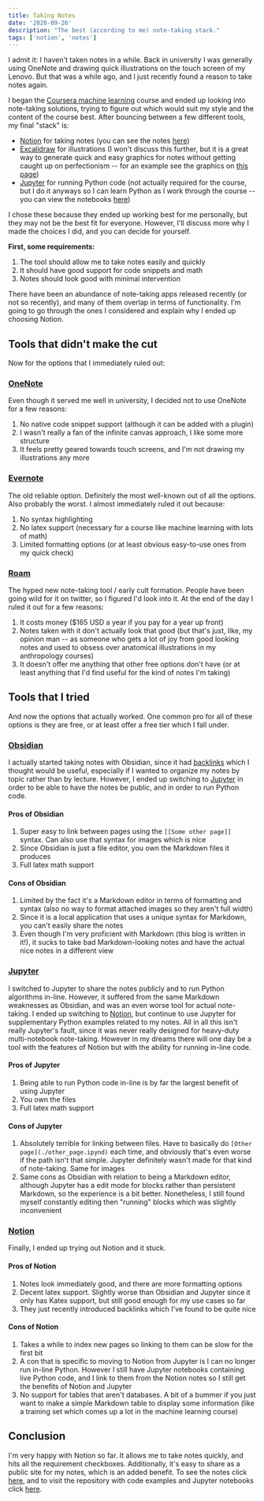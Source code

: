 ```yaml
---
title: Taking Notes
date: '2020-09-26'
description: "The best (according to me) note-taking stack."
tags: ['notion', 'notes']
---
```


I admit it: I haven't taken notes in a while. Back in university I was generally using OneNote and drawing quick illustrations on the touch screen of my Lenovo. But that was a while ago, and I just recently found a reason to take notes again.

I began the [Coursera machine learning](https://www.coursera.org/learn/machine-learning) course and ended up looking into note-taking solutions, trying to figure out which would suit my style and the content of the course best. After bouncing between a few different tools, my final "stack" is:

- [Notion](https://www.notion.so/) for taking notes (you can see the notes [here](https://www.notion.so/Machine-Learning-Notes-fe3bb4e0fab84020a151739f6033e785))
- [Excalidraw](https://excalidraw.com/) for illustrations (I won't discuss this further, but it is a great way to generate quick and easy graphics for notes without getting caught up on perfectionism -- for an example see the graphics on [this page](https://www.notion.so/Linear-Regression-with-One-Variable-c6742a27450f41118b8eb953c99275cf))
- [Jupyter](https://jupyter.org/) for running Python code (not actually required for the course, but I do it anyways so I can learn Python as I work through the course -- you can view the notebooks [here](https://nbviewer.jupyter.org/github/liamross/machine-learning-notes/tree/master/notes/))

I chose these because they ended up working best for me personally, but they may not be the best fit for everyone. However, I'll discuss more why I made the choices I did, and you can decide for yourself.

**First, some requirements:**

1. The tool should allow me to take notes easily and quickly
1. It should have good support for code snippets and math
1. Notes should look good with minimal intervention

There have been an abundance of note-taking apps released recently (or not so recently), and many of them overlap in terms of functionality. I'm going to go through the ones I considered and explain why I ended up choosing Notion.

## Tools that didn't make the cut

Now for the options that I immediately ruled out:

### [OneNote](https://www.microsoft.com/en-ca/microsoft-365/onenote/)

Even though it served me well in university, I decided not to use OneNote for a few reasons:

1. No native code snippet support (although it can be added with a plugin)
1. I wasn't really a fan of the infinite canvas approach, I like some more structure
1. It feels pretty geared towards touch screens, and I'm not drawing my illustrations any more

### [Evernote](https://evernote.com/)

The old reliable option. Definitely the most well-known out of all the options. Also probably the worst. I almost immediately ruled it out because:

1. No syntax highlighting
1. No latex support (necessary for a course like machine learning with lots of math)
1. Limited formatting options (or at least obvious easy-to-use ones from my quick check)

### [Roam](https://roamresearch.com/)

The hyped new note-taking tool / early cult formation. People have been going wild for it on twitter, so I figured I'd look into it. At the end of the day I ruled it out for a few reasons:

1. It costs money ($165 USD a year if you pay for a year up front)
1. Notes taken with it don't actually look that good (but that's just, like, my opinion man -- as someone who gets a lot of joy from good looking notes and used to obsess over anatomical illustrations in my anthropology courses)
1. It doesn't offer me anything that other free options don't have (or at least anything that I'd find useful for the kind of notes I'm taking)

## Tools that I tried

And now the options that actually worked. One common pro for all of these options is they are free, or at least offer a free tier which I fall under.

### [Obsidian](https://obsidian.md/)

I actually started taking notes with Obsidian, since it had [backlinks](https://en.wikipedia.org/wiki/Backlink) which I thought would be useful, especially if I wanted to organize my notes by topic rather than by lecture. However, I ended up switching to [Jupyter](#Jupyter) in order to be able to have the notes be public, and in order to run Python code.

#### Pros of Obsidian

1. Super easy to link between pages using the `[[Some other page]]` syntax. Can also use that syntax for images which is nice
1. Since Obsidian is just a file editor, you own the Markdown files it produces
1. Full latex math support

#### Cons of Obsidian

1. Limited by the fact it's a Markdown editor in terms of formatting and syntax (also no way to format attached images so they aren't full width)
1. Since it is a local application that uses a unique syntax for Markdown, you can't easily share the notes
1. Even though I'm very proficient with Markdown (this blog is written in it!), it sucks to take bad Markdown-looking notes and have the actual nice notes in a different view

### [Jupyter](https://jupyter.org/)

I switched to Jupyter to share the notes publicly and to run Python algorithms in-line. However, it suffered from the same Markdown weaknesses as Obsidian, and was an even worse tool for actual note-taking. I ended up switching to [Notion](#Notion), but continue to use Jupyter for supplementary Python examples related to my notes. All in all this isn't really Jupyter's fault, since it was never really designed for heavy-duty multi-notebook note-taking. However in my dreams there will one day be a tool with the features of Notion but with the ability for running in-line code.

#### Pros of Jupyter

1. Being able to run Python code in-line is by far the largest benefit of using Jupyter
1. You own the files
1. Full latex math support

#### Cons of Jupyter

1. Absolutely terrible for linking between files. Have to basically do `[Other page](./other_page.ipynd)` each time, and obviously that's even worse if the path isn't that simple. Jupyter definitely wasn't made for that kind of note-taking. Same for images
1. Same cons as Obsidian with relation to being a Markdown editor, although Jupyter has a edit mode for blocks rather than persistent Markdown, so the experience is a bit better. Nonetheless, I still found myself constantly editing then "running" blocks which was slightly inconvenient

### [Notion](https://www.notion.so/)

Finally, I ended up trying out Notion and it stuck.

#### Pros of Notion

1. Notes look immediately good, and there are more formatting options 
1. Decent latex support. Slightly worse than Obsidian and Jupyter since it only has Katex support, but still good enough for my use cases so far
1. They just recently introduced backlinks which I've found to be quite nice

#### Cons of Notion

1. Takes a while to index new pages so linking to them can be slow for the first bit
1. A con that is specific to moving to Notion from Jupyter is I can no longer run in-line Python. However I still have Jupyter notebooks containing live Python code, and I link to them from the Notion notes so I still get the benefits of Notion and Jupyter
1. No support for tables that aren't databases. A bit of a bummer if you just want to make a simple Markdown table to display some information (like a training set which comes up a lot in the machine learning course)

## Conclusion

I'm very happy with Notion so far. It allows me to take notes quickly, and hits all the requirement checkboxes. Additionally, it's easy to share as a public site for my notes, which is an added benefit. To see the notes click [here](https://www.notion.so/Machine-Learning-Notes-fe3bb4e0fab84020a151739f6033e785), and to visit the repository with code examples and Jupyter notebooks click [here](https://github.com/liamross/machine-learning-notes).